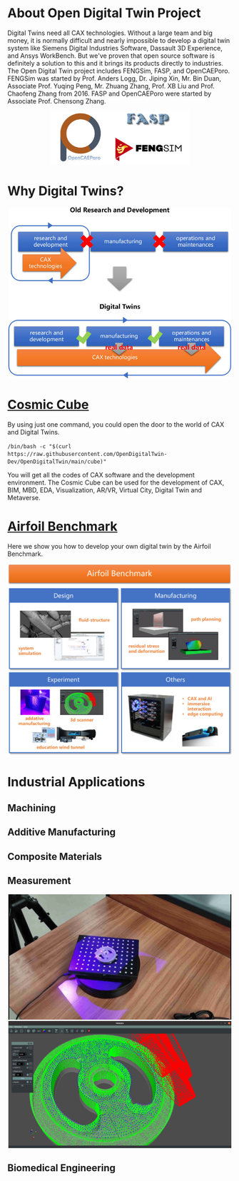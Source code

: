 # About Open Digital Twin Project

Digital Twins need all CAX technologies. Without a large team and big money, it is normally difficult and nearly impossible to develop a digital twin system like Siemens Digital Industries Software, Dassault 3D Experience, and Ansys WorkBench. But we've proven that open source software is definitely a solution to this and it brings its products directly to industries. The Open Digital Twin project includes FENGSim, FASP, and OpenCAEPoro. FENGSim was started by Prof. Anders Logg, Dr. Jiping Xin, Mr. Bin Duan, Associate Prof. Yuqing Peng, Mr. Zhuang Zhang, Prof. XB Liu and Prof. Chaofeng Zhang from 2016. FASP and OpenCAEPoro were started by Associate Prof. Chensong Zhang.

<div align="center"><img src="images/logos.jpg" alt="FENGSim" height="120" /></div>

# Why Digital Twins?

<div align="center"><img src="images/dt2.jpg" alt="FENGSim" width="500"/></div>

# [Cosmic Cube](https://github.com/OpenDigitalTwin-Dev/OpenDigitalTwin/wiki/Home)
By using just one command, you could open the door to the world of CAX and Digital Twins. 

`/bin/bash -c "$(curl https://raw.githubusercontent.com/OpenDigitalTwin-Dev/OpenDigitalTwin/main/cube)"`

You will get all the codes of CAX software and the development environment. The Cosmic Cube can be used for the development of CAX, BIM, MBD, EDA, Visualization, AR/VR, Virtual City, Digital Twin and Metaverse.

# [Airfoil Benchmark](https://github.com/OpenDigitalTwin-Dev/OpenDigitalTwin/wiki/Home)

Here we show you how to develop your own digital twin by the Airfoil Benchmark.   

<div align="center"><img src="images/airfoil.jpg" alt="airfoil" width="600" /></div>

# Industrial Applications

## Machining

## Additive Manufacturing

## Composite Materials

## Measurement

<div align="center"><img src="images/meas1.jpg" alt="Measurement" width="500" /></div>

<div align="center"><img src="images/meas2.jpg" alt="Measurement" width="500" /></div>

## Biomedical Engineering
